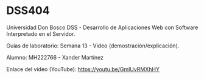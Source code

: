 # DSS404
Universidad Don Bosco
DSS - Desarrollo de Aplicaciones Web con Software Interpretado en el Servidor.

Guías de laboratorio: Semana 13 - Video (demostración/explicación).

Alumno: MH222766 - Xander Martínez 

Enlace del video (YouTube): https://youtu.be/GmlUvRMXhHY


